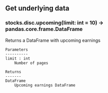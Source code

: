 ## Get underlying data 
### stocks.disc.upcoming(limit: int = 10) -> pandas.core.frame.DataFrame

Returns a DataFrame with upcoming earnings

    Parameters
    ----------
    limit : int
        Number of pages

    Returns
    -------
    DataFrame
        Upcoming earnings DataFrame
